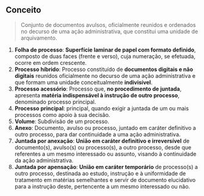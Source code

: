 ## Conceito
> Conjunto de documentos avulsos, oficialmente reunidos e ordenados no decurso de uma ação administrativa, que constitui uma unidade de arquivamento.

1. **Folha de processo**: **Superfície laminar de papel com formato definido**, composto de duas faces (frente e verso), cuja numeração, se efetuada, ocorre em ordem crescente.
2. **Processo híbrido**: Processo constituído de **documentos digitais e não digitais** reunidos oficialmente no decurso de uma ação administrativa e que formam uma unidade conceitualmente **indivisível**.
3. **Processo acessório**: Processo que, **no procedimento de juntada**, apresenta **matéria indispensável à instrução de outro processo**, denominado processo principal.
4. **Processo principal**: principal, quando exigir a juntada de um ou mais processos como apoio à sua decisão.
5. **Volume**: Subdivisão de um processo.
6. **Anexo**: Documento, avulso ou processo, juntado em caráter definitivo a outro processo, para dar continuidade a uma ação administrativa.
7. **Juntada por anexação**: **União em caráter definitivo e irreversível** de documento(s), avulso(s) ou processo(s), a outro processo, desde que referentes a um mesmo interessado ou assunto, visando à continuidade da ação administrativa.
8. **Juntada por apensação**: **União em caráter temporário** de processo(s) a outro processo, destinada ao estudo, instrução e à uniformidade de tratamento em matérias semelhantes e servir de documento elucidativo para a instrução deste, pertencente a um mesmo interessado ou não.